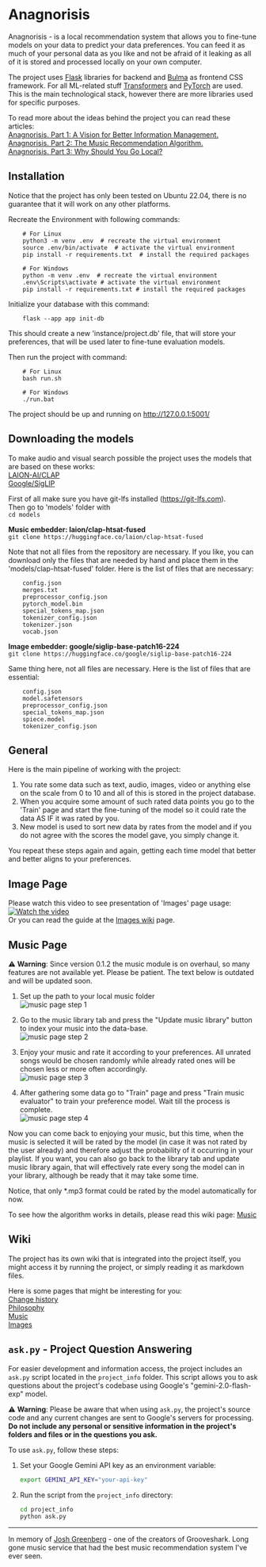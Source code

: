 <!--[![Join on Reddit](https://img.shields.io/reddit/subreddit-subscribers/Anagnorisis?style=social)](https://www.reddit.com/r/Anagnorisis)-->

# Anagnorisis
Anagnorisis - is a local recommendation system that allows you to fine-tune models on your data to predict your data preferences. You can feed it as much of your personal data as you like and not be afraid of it leaking as all of it is stored and processed locally on your own computer. 


The project uses [Flask](https://flask.palletsprojects.com/) libraries for backend and [Bulma](https://bulma.io/) as frontend CSS framework. For all ML-related stuff [Transformers](https://github.com/huggingface/transformers) and [PyTorch](https://pytorch.org/) are used. This is the main technological stack, however there are more libraries used for specific purposes.


To read more about the ideas behind the project you can read these articles:  
[Anagnorisis. Part 1: A Vision for Better Information Management.](https://medium.com/@AlexeyBorsky/anagnorisis-part-1-a-vision-for-better-information-management-5658b6aaffa0)  
[Anagnorisis. Part 2: The Music Recommendation Algorithm.](https://medium.com/@AlexeyBorsky/anagnorisis-part-2-the-music-recommendation-algorithm-ba5ce7a0fa30)  
[Anagnorisis. Part 3: Why Should You Go Local?](https://medium.com/@AlexeyBorsky/anagnorisis-part-3-why-should-you-go-local-b68e2b99ff53)  


## Installation
Notice that the project has only been tested on Ubuntu 22.04, there is no guarantee that it will work on any other platforms. 


Recreate the Environment with following commands: 
``` 
    # For Linux
    python3 -m venv .env  # recreate the virtual environment
    source .env/bin/activate  # activate the virtual environment
    pip install -r requirements.txt  # install the required packages
```
```
    # For Windows
    python -m venv .env  # recreate the virtual environment
    .env\Scripts\activate # activate the virtual environment
    pip install -r requirements.txt # install the required packages
```


Initialize your database with this command: 
```
    flask --app app init-db
```
This should create a new 'instance/project.db' file, that will store your preferences, that will be used later to fine-tune evaluation models.  


Then run the project with command:
```  
    # For Linux
    bash run.sh
```
```  
    # For Windows
    ./run.bat
```
The project should be up and running on http://127.0.0.1:5001/  

## Downloading the models
To make audio and visual search possible the project uses the models that are based on these works:  
[LAION-AI/CLAP](https://github.com/LAION-AI/CLAP)  
[Google/SigLIP](https://arxiv.org/pdf/2303.15343)  

First of all make sure you have git-lfs installed (https://git-lfs.com).  
Then go to 'models' folder with  
```cd models```

**Music embedder: laion/clap-htsat-fused**  
```git clone https://huggingface.co/laion/clap-htsat-fused```  

Note that not all files from the repository are necessary. If you like, you can download only the files that are needed by hand and place them in the 'models/clap-htsat-fused' folder. Here is the list of files that are necessary:  
```
    config.json
    merges.txt
    preprocessor_config.json
    pytorch_model.bin
    special_tokens_map.json
    tokenizer_config.json
    tokenizer.json
    vocab.json
```

**Image embedder: google/siglip-base-patch16-224**  
```git clone https://huggingface.co/google/siglip-base-patch16-224```

Same thing here, not all files are necessary. Here is the list of files that are essential:  
```
    config.json
    model.safetensors
    preprocessor_config.json
    special_tokens_map.json
    spiece.model
    tokenizer_config.json
```


## General
Here is the main pipeline of working with the project:  
1. You rate some data such as text, audio, images, video or anything else on the scale from 0 to 10 and all of this is stored in the project database.  
2. When you acquire some amount of such rated data points you go to the 'Train' page and start the fine-tuning of the model so it could rate the data AS IF it was rated by you.  
3. New model is used to sort new data by rates from the model and if you do not agree with the scores the model gave, you simply change it.  

You repeat these steps again and again, getting each time model that better and better aligns to your preferences.  

## Image Page
Please watch this video to see presentation of 'Images' page usage:  
[![Watch the video](https://i3.ytimg.com/vi/S70Lp0oL7aQ/hqdefault.jpg)](https://youtu.be/S70Lp0oL7aQ)   
Or you can read the guide at the [Images wiki](wiki/images.md) page.

## Music Page
⚠️ **Warning**: Since version 0.1.2 the music module is on overhaul, so many features are not available yet. Please be patient. The text below is outdated and will be updated soon.

1. Set up the path to your local music folder  
![music page step 1](static/music_step_1.png)

2. Go to the music library tab and press the "Update music library" button to index your music into the data-base.  
![music page step 2](static/music_step_2.png)

3. Enjoy your music and rate it according to your preferences. All unrated songs would be chosen randomly while already rated ones will be chosen less or more often accordingly.  
![music page step 3](static/music_step_3.png)

4. After gathering some data go to "Train" page and press "Train music evaluator" to train your preference model. Wait till the process is complete.  
![music page step 4](static/music_step_4.png)


Now you can come back to enjoying your music, but this time, when the music is selected it will be rated by the model (in case it was not rated by the user already) and therefore adjust the probability of it occurring in your playlist. If you want, you can also go back to the library tab and update music library again, that will effectively rate every song the model can in your library, although be ready that it may take some time.  

Notice, that only *.mp3 format could be rated by the model automatically for now.

To see how the algorithm works in details, please read this wiki page: [Music](wiki/music.md)


## Wiki
The project has its own wiki that is integrated into the project itself, you might access it by running the project, or simply reading it as markdown files.

Here is some pages that might be interesting for you:  
[Change history](wiki/change_history.md)  
[Philosophy](wiki/philosophy.md)  
[Music](wiki/music.md)  
[Images](wiki/images.md)  

## `ask.py` - Project Question Answering
For easier development and information access, the project includes an `ask.py` script located in the `project_info` folder. This script allows you to ask questions about the project's codebase using Google's "gemini-2.0-flash-exp" model.  

⚠️  **Warning**: Please be aware that when using `ask.py`, the project's source code and any current changes are sent to Google's servers for processing. **Do not include any personal or sensitive information in the project's folders and files or in the questions you ask.**  

To use `ask.py`, follow these steps:

1.  Set your Google Gemini API key as an environment variable:
    ```bash
    export GEMINI_API_KEY="your-api-key"
    ```
2.  Run the script from the `project_info` directory:
    ```bash
    cd project_info
    python ask.py
    ```

---------------	
In memory of [Josh Greenberg](https://variety.com/2015/digital/news/grooveshark-josh-greenberg-dead-1201544107/) - one of the creators of Grooveshark. Long gone music service that had the best music recommendation system I've ever seen. 
